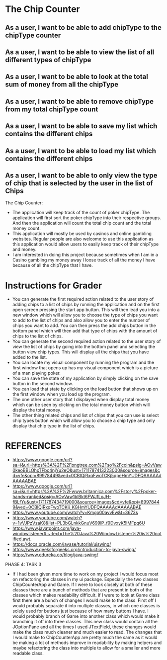 # The Chip Counter

## As a user, I want to be able to add chipType to the chipType counter
## As a user, I want to be able to view the list of all different types of chipType
## As a user, I want to be able to look at the total sum of money from all the chipType
## As a user, I want to be able to remove chipType from my total chipType count
## As a user, I want to be able to save my list which contains the different chips
## As a user, I want to be able to load my list which contains the different chips
## As a user, I want to be able to only view the type of chip that is selected by the user in the list of Chips

The Chip Counter:
- The application will keep track of the count of poker chipType.
The application will first sort the poker chipType into their respective groups.
And then the application will count the total chip count and the total
money count.
- This application will mostly be used by casinos and online gambling websites.
Regular people are also welcome to use this application as this application
would allow users to easily keep track of their chipType and money.
- I am interested in doing this project because sometimes when I am in a Casino
gambling my money away I loose track of all the money I have because of all the chipType
that I have.

# Instructions for Grader
- You can generate the first required action related to the user story of adding
  chips to a list of chips by running the application and on the first open screen pressing
  the start app button. This will then lead you into a new window which will allow you to choose
  the type of chips you want to add to the list of chips and also allow you to enter the number
  of chips you want to add. You can then press the add chips button in the bottom panel which
  will then add that type of chips with the amount of chips to the list of chips.
- You can generate the second required action related to the user story of view the list of chips
  by going into the bottom panel and selecting the button view chip types. This will display
  all the chips that you have added to the list.
- You can locate my visual component by running the program and the first window that opens up
  has my visual component which is a picture of a man playing poker. 
- You can save the state of my application by simply clicking on the save button in the second
  window.
- You can load that state by clicking on the load button that shows up on the first window
  when you load up the program.
- The one other user story that I displayed when display total money which can be seen
  by clicking on the total money button which will display the total money.
- The other thing related chips and list of chips that you can use is select chip types button
  which will allow you to choose a chip type and only display that chip type in the list of chips.

# REFERENCES
- https://www.google.com/url?sa=i&url=https%3A%2F%2Fpngtree.com%2Fso%2Fcoin&psig=AOvVaw0keoBBLOhxTFbc4njYu2eO&ust=1711787413223000&source=images&cd=vfe&opi=89978449&ved=0CBIQjRxqFwoTCKj5qpeHmYUDFQAAAAAdAAAAABAE
- https://www.google.com/url?sa=i&url=https%3A%2F%2Fwww.britannica.com%2Fstory%2Fpoker-hands-ranked&psig=AOvVaw1blBkt6FWJfLoJH-fBLfYu&ust=1711787434719000&source=images&cd=vfe&opi=89978449&ved=0CBIQjRxqFwoTCKij_KGHmYUDFQAAAAAdAAAAABAE
- https://www.youtube.com/watch?v=Kmgo00avvEw&t=3673s
- https://www.youtube.com/watch?v=1vVJPzVzaK8&list=PL3bGLnkkGnuV699lP_f9DvxyK5lMFpq6U
- https://www.javatpoint.com/java-windowlistener#:~:text=The%20Java%20WindowListener%20is%20notified,awt.
- https://docs.oracle.com/javase/tutorial/uiswing/
- https://www.geeksforgeeks.org/introduction-to-java-swing/
- https://www.edureka.co/blog/java-swing/

PHASE 4: TASK 3
- If I had been given more time to work on my project I would focus most on refactoring the
  classes in my ui package. Especially the two classes ChipCounterApp and Game. If I were to
  look closely at both of these classes there are a bunch of methods that are present in both
  of the classes which makes readability difficult. If I were to look at Game class first there
  are a bunch of changes I would make to the class. First off I would probably separate it into
  multiple classes, in which one classes is solely used for buttons just because of how many
  buttons I have. I would probably branch of Game into another class which would make it branching
  it off into three classes. This new class would contain all the JOptionPane and all the times
  I used JTextField, these changes would make the class much cleaner and much easier to read.
  The changes that I would make to ChipCounterApp are pretty much the same as it would be
  making a lot of methods improve in readability by making helpers and maybe refactoring the class
  into multiple to allow for a smaller and more readable class.
 